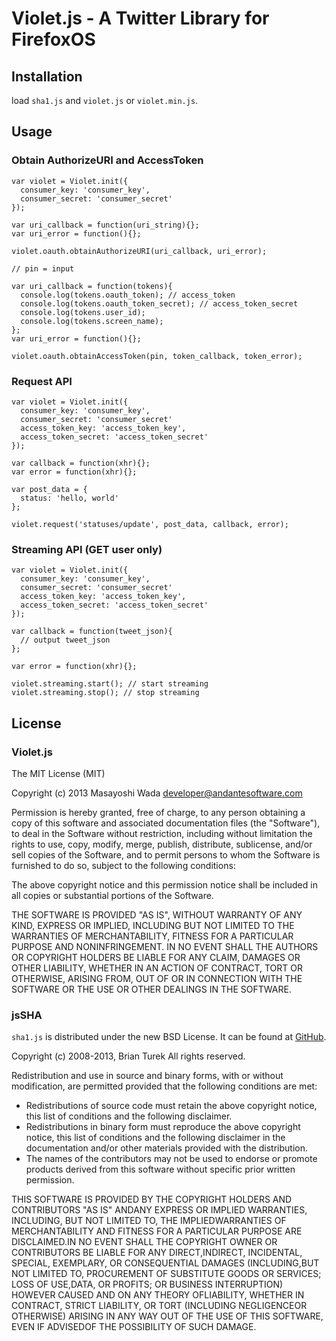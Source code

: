 # Violet.js - A Twitter Library for FirefoxOS

## Installation
load `sha1.js` and `violet.js` or `violet.min.js`.

## Usage
### Obtain AuthorizeURI and AccessToken
    var violet = Violet.init({
      consumer_key: 'consumer_key',
      consumer_secret: 'consumer_secret'
    });
    
    var uri_callback = function(uri_string){};
    var uri_error = function(){};
    
    violet.oauth.obtainAuthorizeURI(uri_callback, uri_error);
    
    // pin = input
    
    var uri_callback = function(tokens){
      console.log(tokens.oauth_token); // access_token
      console.log(tokens.oauth_token_secret); // access_token_secret
      console.log(tokens.user_id);
      console.log(tokens.screen_name);
    };
    var uri_error = function(){};
    
    violet.oauth.obtainAccessToken(pin, token_callback, token_error);

### Request API
    var violet = Violet.init({
      consumer_key: 'consumer_key',
      consumer_secret: 'consumer_secret'
      access_token_key: 'access_token_key',
      access_token_secret: 'access_token_secret'
    });
    
    var callback = function(xhr){};
    var error = function(xhr){};
    
    var post_data = {
      status: 'hello, world'
    };
    
    violet.request('statuses/update', post_data, callback, error);

### Streaming API (GET user only)
    var violet = Violet.init({
      consumer_key: 'consumer_key',
      consumer_secret: 'consumer_secret'
      access_token_key: 'access_token_key',
      access_token_secret: 'access_token_secret'
    });
    
    var callback = function(tweet_json){
      // output tweet_json
    };
    
    var error = function(xhr){};
    
    violet.streaming.start(); // start streaming
    violet.streaming.stop(); // stop streaming

## License
### Violet.js
The MIT License (MIT)

Copyright (c) 2013 Masayoshi Wada <developer@andantesoftware.com>

Permission is hereby granted, free of charge, to any person obtaining a copy
of this software and associated documentation files (the "Software"), to deal
in the Software without restriction, including without limitation the rights
to use, copy, modify, merge, publish, distribute, sublicense, and/or sell
copies of the Software, and to permit persons to whom the Software is
furnished to do so, subject to the following conditions:

The above copyright notice and this permission notice shall be included in
all copies or substantial portions of the Software.

THE SOFTWARE IS PROVIDED "AS IS", WITHOUT WARRANTY OF ANY KIND, EXPRESS OR
IMPLIED, INCLUDING BUT NOT LIMITED TO THE WARRANTIES OF MERCHANTABILITY,
FITNESS FOR A PARTICULAR PURPOSE AND NONINFRINGEMENT. IN NO EVENT SHALL THE
AUTHORS OR COPYRIGHT HOLDERS BE LIABLE FOR ANY CLAIM, DAMAGES OR OTHER
LIABILITY, WHETHER IN AN ACTION OF CONTRACT, TORT OR OTHERWISE, ARISING FROM,
OUT OF OR IN CONNECTION WITH THE SOFTWARE OR THE USE OR OTHER DEALINGS IN
THE SOFTWARE.

### jsSHA 
`sha1.js` is distributed under the new BSD License. It can be found at [GitHub](https://github.com/Caligatio/jsSHA).

Copyright (c) 2008-2013, Brian Turek
All rights reserved.

Redistribution and use in source and binary forms, with or without
modification, are permitted provided that the following conditions are met:

 * Redistributions of source code must retain the above copyright notice, this
   list of conditions and the following disclaimer.
 * Redistributions in binary form must reproduce the above copyright notice,
   this list of conditions and the following disclaimer in the documentation
   and/or other materials provided with the distribution.
 * The names of the contributors may not be used to endorse or promote products
   derived from this software without specific prior written permission.

THIS SOFTWARE IS PROVIDED BY THE COPYRIGHT HOLDERS AND CONTRIBUTORS "AS IS"
ANDANY EXPRESS OR IMPLIED WARRANTIES, INCLUDING, BUT NOT LIMITED TO, THE
IMPLIEDWARRANTIES OF MERCHANTABILITY AND FITNESS FOR A PARTICULAR PURPOSE ARE
DISCLAIMED.IN NO EVENT SHALL THE COPYRIGHT OWNER OR CONTRIBUTORS BE LIABLE FOR
ANY DIRECT,INDIRECT, INCIDENTAL, SPECIAL, EXEMPLARY, OR CONSEQUENTIAL DAMAGES
(INCLUDING,BUT NOT LIMITED TO, PROCUREMENT OF SUBSTITUTE GOODS OR SERVICES;
 LOSS OF USE,DATA, OR PROFITS; OR BUSINESS INTERRUPTION) HOWEVER CAUSED AND ON
ANY THEORY OFLIABILITY, WHETHER IN CONTRACT, STRICT LIABILITY, OR TORT
(INCLUDING NEGLIGENCEOR OTHERWISE) ARISING IN ANY WAY OUT OF THE USE OF THIS
SOFTWARE, EVEN IF ADVISEDOF THE POSSIBILITY OF SUCH DAMAGE.
